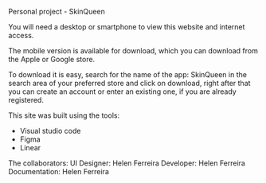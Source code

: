 Personal project - SkinQueen

You will need a desktop or smartphone to view this website and internet access.

The mobile version is available for download, which you can download from the Apple or Google store.

To download it is easy, search for the name of the app: SkinQueen in the search area of ​​your preferred store and click on download, right after that you can create an account or enter an existing one, if you are already registered.

This site was built using the tools:
- Visual studio code
- Figma
- Linear

The collaborators:
UI Designer: Helen Ferreira
Developer: Helen Ferreira
Documentation: Helen Ferreira
